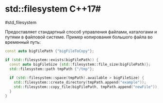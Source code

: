 # std::filesystem C++17#
#std_filesystem

Предоставляет стандартный способ управления файлами, каталогами и путями в файловой системе.
Пример копирования большого файла во временный путь:
```c++
const auto bigFilePath {"bigFileToCopy"};

if (std::filesystem::exists(bigFilePath)) {   
  const auto bigFileSize {std::filesystem::file_size(bigFilePath)};
  std::filesystem::path tmpPath {"/tmp"};
  
  if (std::filesystem::space(tmpPath).available > bigFileSize) {
    std::filesystem::create_directory(tmpPath.append("example"));
    std::filesystem::copy_file(bigFilePath, tmpPath.append("newFile"));
  }
}
```